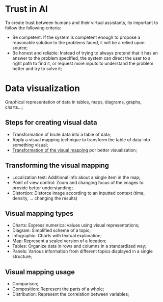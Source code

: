 # Trust in AI

To create trust between humans and their virtual assistants, its important to follow the following criteria:

- Be competent: If the system is competent enough to propose a reasonable solution to the problems faced, it will be a relied upon source;
- Be honest and reliable: Instead of trying to always pretend that it has an answer to the problem specified, the system can direct the user to a right path to find it, or request more inputs to understand the problem better and try to solve it;

# Data visualization

Graphical representation of data in tables, maps, diagrams, graphs, charts...;

## Steps for creating visual data

- Transformation of brute data into a table of data;
- Apply a visual mapping technique to transform the table of data into something visual;
- [Transformation of the visual mapping](#transforming-the-visual-mapping) por better visualization;

## Transforming the visual mapping

- Localization test: Additional info about a single item in the map;
- Point of view control: Zoom and changing focus of the images to provide better understanding;
- Distortion: Distorce image according to an inputted context (time, density, ... changing the results)

## Visual mapping types

- Charts: Express numerical values using visual representations;
- Diagram: Simplified scheme of a topic;
- infographic: Charts with textual explanation;
- Map: Represent a scaled version of a location;
- Tables: Organize data in rows and columns in a standardized way;
- Panels: Various information from different topics displayed in a single structure;

## Visual mapping usage

- Comparison;
- Composition: Represent the parts of a whole;
- Distribution: Represent the correlation between variables;